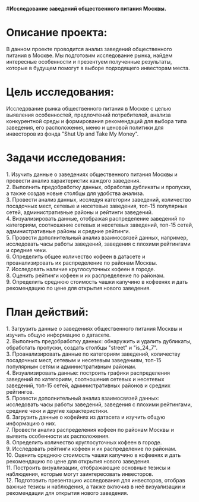 #**Исследование заведений общественного питания Москвы.**

# Описание проекта:

В данном проекте проводится анализ заведений общественного питания в Москве. Мы подготовим исследование рынка, найдем интересные особенности и презентуем полученные результаты, которые в будущем помогут в выборе подходящего инвесторам места.

# Цель исследования:

Исследование рынка общественного питания в Москве с целью выявления особенностей, предпочтений потребителей, анализа конкурентной среды и формирования рекомендаций для выбора типа заведения, его расположения, меню и ценовой политики для инвесторов из фонда "Shut Up and Take My Money".

# Задачи исследования:

1\. Изучить данные о заведениях общественного питания Москвы и провести анализ характеристик каждого заведения.  
2\. Выполнить предобработку данных, обработав дубликаты и пропуски, а также создав новые столбцы для удобства анализа.  
3\. Провести анализ данных, исследуя категории заведений, количество посадочных мест, сетевые и несетевые заведения, топ-15 популярных сетей, административные районы и рейтинги заведений.  
4\. Визуализировать данные, отображая распределение заведений по категориям, соотношение сетевых и несетевых заведений, топ-15 сетей, административные районы и средние рейтинги.  
5\. Провести дополнительный анализ взаимосвязей данных, например, исследовать часы работы заведений, заведения с плохими рейтингами и средние чеки.  
6\. Определить общее количество кофеен в датасете и проанализировать их распределение по районам Москвы.  
7\. Исследовать наличие круглосуточных кофеен в городе.  
8\. Оценить рейтинги кофеен и их распределение по районам.  
9\. Определить среднюю стоимость чашки капучино в кофеенях и дать рекомендацию по цене для открытия нового заведения.

# План действий:

1\. Загрузить данные о заведениях общественного питания Москвы и изучить общую информацию о датасете.  
2\. Выполнить предобработку данных: обнаружить и удалить дубликаты, обработать пропуски, создать столбцы "street" и "is\_24\_7".  
3\. Проанализировать данные по категориям заведений, количеству посадочных мест, сетевым и несетевым заведениям, топ-15 популярным сетям и административным районам.  
4\. Визуализировать данные: построить графики распределения заведений по категориям, соотношения сетевых и несетевых заведений, топ-15 сетей, административных районов и средних рейтингов.  
5\. Провести дополнительный анализ взаимосвязей данных: исследовать часы работы заведений, заведения с плохими рейтингами, средние чеки и другие характеристики.  
6\. Загрузить данные о кофейнях из датасета и изучить общую информацию о них.  
7\. Провести анализ распределения кофеен по районам Москвы и выявить особенности их расположения.  
8\. Определить количество круглосуточных кофеен в городе.  
9\. Исследовать рейтинги кофеен и их распределение по районам.  
10\. Оценить среднюю стоимость чашки капучино в кофеенях и дать рекомендацию по цене для открытия нового заведения.  
11\. Построить визуализации, отображающие основные тезисы и наблюдения, которые могут заинтересовать инвесторов.  
12\. Подготовить презентацию исследования для инвесторов, отобрав важные тезисы и наблюдения, а также включив в неё визуализации и рекомендации для открытия нового заведения.

